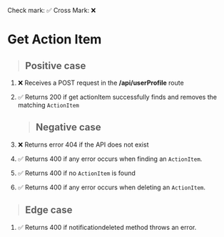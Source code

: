 Check mark: ✅
Cross Mark: ❌

# Get Action Item

> ## Positive case

1. ❌ Receives a POST request in the **/api/userProfile** route
2. ✅ Returns 200 if get actionItem successfully finds and removes the matching `ActionItem`

   > ## Negative case

3. ❌ Returns error 404 if the API does not exist
4. ✅ Returns 400 if any error occurs when finding an `ActionItem`.
5. ✅ Returns 400 if no `ActionItem` is found
6. ✅ Returns 400 if any error occurs when deleting an `ActionItem`.

> ## Edge case

1.  ✅ Returns 400 if notificationdeleted method throws an error.
